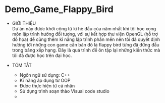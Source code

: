 # Demo_Game_Flappy_Bird

- GIỚI THIỆU   
  Dự án này được khởi công từ kì hè đầu của năm nhất khi tôi học xong môn lập trình hướng đối tượng, với sự kết hợp thư viện OpenGL (hỗ trợ đồ họa) để củng thêm kĩ năng lập trình phần mền nên tôi đã quyết định hướng tới những con game căn bản đó là flappy bird từng đã đứng đầu trong bảng xếp hạng. Đây là quá trình để ôn tập lại những kiến thức mà tôi đã được học trên đại học. 
  
- TÓM TẮT 
  + Ngôn ngữ sử dụng: C++
  + Kĩ năng áp dụng từ OOP
  + Được thực hiện từ cá nhân
  + Sử dụng trình soạn thảo Visual code studio
  + 
